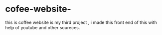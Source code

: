 # cofee-website-
this is coffee website  is my third project , i made this front end of this with help of youtube and other soureces.
